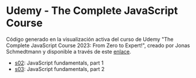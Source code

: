 # Udemy - The Complete JavaScript Course

Código generado en la visualización activa del curso de Udemy "The Complete JavaScript Course 2023: From Zero to Expert!", creado por Jonas Schmedtmann y disponible a través de este [enlace](https://www.udemy.com/course/the-complete-javascript-course/).

- [s02](/s02): JavaScript fundamentals, part 1
- [s03](/s03): JavaScript fundamentals, part 2
